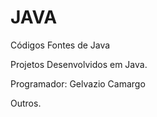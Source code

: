 # JAVA
Códigos Fontes de Java

Projetos Desenvolvidos em Java.

Programador:
Gelvazio Camargo

Outros.
